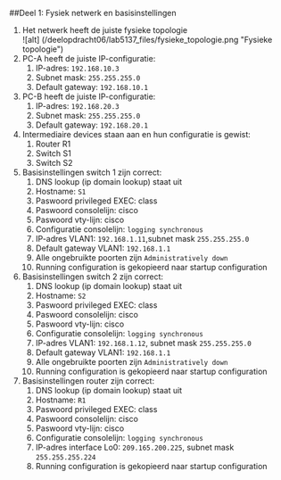 ##Deel 1: Fysiek netwerk en basisinstellingen

1. Het netwerk heeft de juiste fysieke topologie  
  ![alt] (/deelopdracht06/lab5137_files/fysieke_topologie.png "Fysieke topologie")
2. PC-A heeft de juiste IP-configuratie:
   1. IP-adres: `192.168.10.3`
   2. Subnet mask: `255.255.255.0`
   3. Default gateway: `192.168.10.1`
3. PC-B heeft de juiste IP-configuratie:
   1. IP-adres: `192.168.20.3`
   2. Subnet mask: `255.255.255.0`
   3. Default gateway: `192.168.20.1`
4. Intermediaire devices staan aan en hun configuratie is gewist:
   1. Router R1
   2. Switch S1
   3. Switch S2
5. Basisinstellingen switch 1 zijn correct:
   1. DNS lookup (ip domain lookup) staat uit
   2. Hostname: `S1`
   3. Paswoord privileged EXEC: class
   4. Paswoord consolelijn: cisco
   5. Paswoord vty-lijn: cisco
   6. Configuratie consolelijn: `logging synchronous`
   7. IP-adres VLAN1: `192.168.1.11`,subnet mask `255.255.255.0`
   8. Default gateway VLAN1: `192.168.1.1`
   9. Alle ongebruikte poorten zijn `Administratively down`
   10. Running configuration is gekopieerd naar startup configuration
6. Basisinstellingen switch 2 zijn correct:
   1. DNS lookup (ip domain lookup) staat uit
   2. Hostname: `S2`
   3. Paswoord privileged EXEC: class
   4. Paswoord consolelijn: cisco
   5. Paswoord vty-lijn: cisco
   6. Configuratie consolelijn: `logging synchronous`
   7. IP-adres VLAN1: `192.168.1.12`, subnet mask `255.255.255.0`
   8. Default gateway VLAN1: `192.168.1.1`
   9. Alle ongebruikte poorten zijn `Administratively down`
   10. Running configuration is gekopieerd naar startup configuration
7. Basisinstellingen router zijn correct:
   1. DNS lookup (ip domain lookup) staat uit
   2. Hostname: `R1`
   3. Paswoord privileged EXEC: class
   4. Paswoord consolelijn: cisco
   5. Paswoord vty-lijn: cisco
   6. Configuratie consolelijn: `logging synchronous`
   7. IP-adres interface Lo0: `209.165.200.225`, subnet mask `255.255.255.224`
   8. Running configuration is gekopieerd naar startup configuration
